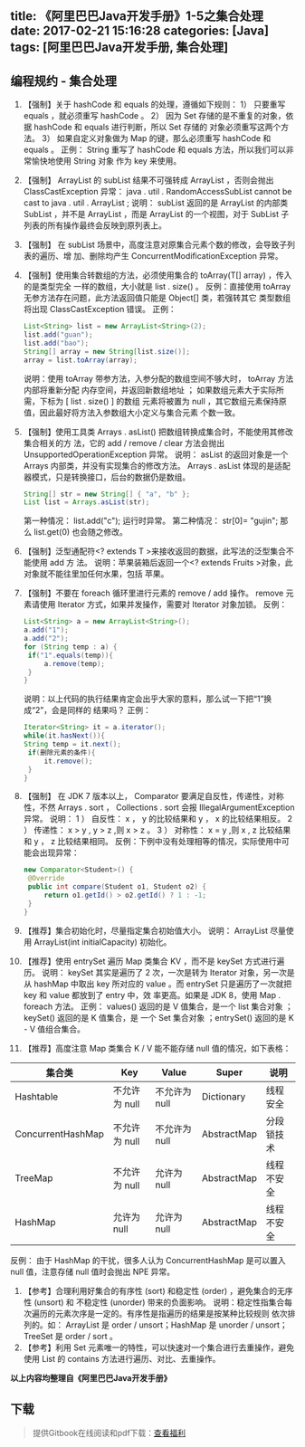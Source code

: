 title: 《阿里巴巴Java开发手册》1-5之集合处理
date: 2017-02-21 15:16:28
categories: [Java]
tags: [阿里巴巴Java开发手册, 集合处理]
---

## 编程规约 - 集合处理

1. 【强制】关于 hashCode 和 equals 的处理，遵循如下规则：
   1） 只要重写 equals ，就必须重写 hashCode 。
   2） 因为 Set 存储的是不重复的对象，依据 hashCode 和 equals 进行判断，所以 Set 存储的
   对象必须重写这两个方法。
   3） 如果自定义对象做为 Map 的键，那么必须重写 hashCode 和 equals 。
   正例： String 重写了 hashCode 和 equals 方法，所以我们可以非常愉快地使用 String 对象
   作为 key 来使用。

2. 【强制】  ArrayList 的 subList 结果不可强转成 ArrayList ，否则会抛出 ClassCastException
   异常： java . util . RandomAccessSubList cannot be cast to java . util . ArrayList ;
   说明： subList 返回的是  ArrayList 的内部类  SubList ，并不是  ArrayList ，而是
   ArrayList 的一个视图，对于 SubList 子列表的所有操作最终会反映到原列表上。

3. 【强制】 在 subList 场景中，高度注意对原集合元素个数的修改，会导致子列表的遍历、增
   加、删除均产生 ConcurrentModificationException 异常。

4. 【强制】使用集合转数组的方法，必须使用集合的 toArray(T[] array) ，传入的是类型完全
   一样的数组，大小就是 list . size() 。
   反例：直接使用 toArray 无参方法存在问题，此方法返回值只能是 Object[] 类，若强转其它
   类型数组将出现 ClassCastException 错误。
   正例：

   ```java
   List<String> list = new ArrayList<String>(2);
   list.add("guan");
   list.add("bao");
   String[] array = new String[list.size()];
   array = list.toArray(array);
   ```

   说明：使用 toArray 带参方法，入参分配的数组空间不够大时， toArray 方法内部将重新分配
   内存空间，并返回新数组地址 ； 如果数组元素大于实际所需，下标为 [ list . size() ] 的数组
   元素将被置为 null ，其它数组元素保持原值，因此最好将方法入参数组大小定义与集合元素
   个数一致。

5. 【强制】使用工具类 Arrays . asList() 把数组转换成集合时，不能使用其修改集合相关的方
   法，它的 add / remove / clear 方法会抛出 UnsupportedOperationException 异常。
   说明： asList 的返回对象是一个 Arrays 内部类，并没有实现集合的修改方法。 Arrays . asList
   体现的是适配器模式，只是转换接口，后台的数据仍是数组。

   ```java
   String[] str = new String[] { "a", "b" };
   List list = Arrays.asList(str);
   ```

   第一种情况： list.add("c");  运行时异常。
   第二种情况： str[0]= "gujin"; 那么 list.get(0) 也会随之修改。

6. 【强制】泛型通配符<?  extends T >来接收返回的数据，此写法的泛型集合不能使用 add 方
   法。
   说明：苹果装箱后返回一个<?  extends Fruits >对象，此对象就不能往里加任何水果，包括
   苹果。

7. 【强制】不要在 foreach 循环里进行元素的 remove / add 操作。 remove 元素请使用 Iterator
   方式，如果并发操作，需要对 Iterator 对象加锁。
   反例：

   ```java
   List<String> a = new ArrayList<String>();
   a.add("1");
   a.add("2");
   for (String temp : a) {
   	if("1".equals(temp)){
   		a.remove(temp);
   	}
   }
   ```

   说明：以上代码的执行结果肯定会出乎大家的意料，那么试一下把“1”换成“2”，会是同样的
   结果吗？
   正例：

   ```java
   Iterator<String> it = a.iterator();
   while(it.hasNext()){
   String temp = it.next();
   	if(删除元素的条件){
   		it.remove();
   	}
   }
   ```

8. 【强制】 在 JDK 7 版本以上， Comparator 要满足自反性，传递性，对称性，不然 Arrays . sort ，
   Collections . sort 会报 IllegalArgumentException 异常。
   说明：
   1 ） 自反性： x ， y 的比较结果和 y ， x 的比较结果相反。
   2 ） 传递性： x > y , y > z ,则 x > z 。
   3 ） 对称性： x = y ,则 x , z 比较结果和 y ， z 比较结果相同。
   反例：下例中没有处理相等的情况，实际使用中可能会出现异常：

   ```java
   new Comparator<Student>() {
   	@Override
   	public int compare(Student o1, Student o2) {
   		return o1.getId() > o2.getId() ? 1 : -1;
   	}
   }
   ```

9. 【推荐】集合初始化时，尽量指定集合初始值大小。
   说明： ArrayList 尽量使用 ArrayList(int initialCapacity) 初始化。

10. 【推荐】使用 entrySet 遍历 Map 类集合 KV ，而不是 keySet 方式进行遍历。
   说明： keySet 其实是遍历了 2 次，一次是转为 Iterator 对象，另一次是从 hashMap 中取出
   key 所对应的 value 。而 entrySet 只是遍历了一次就把 key 和 value 都放到了 entry 中，效
   率更高。如果是 JDK 8，使用 Map . foreach 方法。
   正例： values() 返回的是 V 值集合，是一个 list 集合对象 ；keySet() 返回的是 K 值集合，是
   一个 Set 集合对象 ；entrySet() 返回的是 K - V 值组合集合。

11. 【推荐】高度注意 Map 类集合 K / V 能不能存储 null 值的情况，如下表格：

| 集合类               | Key       | Value     | Super       | 说明    |
| ----------------- | --------- | --------- | ----------- | ----- |
| Hashtable         | 不允许为 null | 不允许为 null | Dictionary  | 线程安全  |
| ConcurrentHashMap | 不允许为 null | 不允许为 null | AbstractMap | 分段锁技术 |
| TreeMap           | 不允许为 null | 允许为 null  | AbstractMap | 线程不安全 |
| HashMap           | 允许为 null  | 允许为 null  | AbstractMap | 线程不安全 |

   反例： 由于 HashMap 的干扰，很多人认为 ConcurrentHashMap 是可以置入 null 值，注意存储
   null 值时会抛出 NPE 异常。

1. 【参考】合理利用好集合的有序性 (sort) 和稳定性 (order) ，避免集合的无序性 (unsort) 和
   不稳定性 (unorder) 带来的负面影响。
   说明：稳定性指集合每次遍历的元素次序是一定的。有序性是指遍历的结果是按某种比较规则
   依次排列的。如： ArrayList 是 order / unsort；HashMap 是 unorder / unsort；TreeSet 是
   order / sort 。
2. 【参考】利用 Set 元素唯一的特性，可以快速对一个集合进行去重操作，避免使用 List 的
   contains 方法进行遍历、对比、去重操作。

**以上内容均整理自《阿里巴巴Java开发手册》**

## 下载

> 提供Gitbook在线阅读和pdf下载：[查看福利](https://www.gitbook.com/book/goghtsui/-java/details)